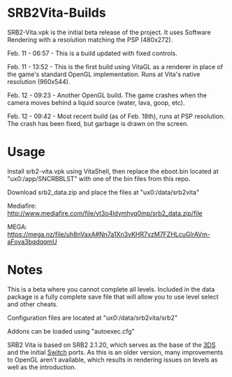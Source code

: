 # SRB2Vita-Builds

SRB2-Vita.vpk is the initial beta release of the project. It uses Software Rendering with a resolution matching the PSP (480x272).

Feb. 11 - 06:57 - This is a build updated with fixed controls.

Feb. 11 - 13:52 - This is the first build using VitaGL as a renderer in place of the game's standard OpenGL implementation. Runs at Vita's native resolution (960x544).

Feb. 12 - 09:23 - Another OpenGL build. The game crashes when the camera moves behind a liquid source (water, lava, goop, etc).

Feb. 12 - 09:42 - Most recent build (as of Feb. 18th), runs at PSP resolution. The crash has been fixed, but garbage is drawn on the screen.

# Usage
Install srb2-vita.vpk using VitaShell, then replace the eboot.bin located at "ux0:/app/SNCRBBLST" with one of the bin files from this repo.

Download srb2_data.zip and place the files at "ux0:/data/srb2vita"

Mediafire: http://www.mediafire.com/file/yt3o4ldymhyq0mp/srb2_data.zip/file

MEGA: https://mega.nz/file/uh8nVaxA#Nn7a1Xn3vKHR7vzM7FZHLcuGIrAVm-aFova3bqdqqmU


# Notes 
This is a beta where you cannot complete all levels. Included in the data package is a fully complete save file that will allow you to use level select and other cheats.

Configuration files are located at "ux0:/data/srb2vita/srb2"

Addons can be loaded using "autoexec.cfg"

SRB2 Vita is based on SRB2 2.1.20, which serves as the base of the [3DS](https://github.com/derrekr/srb2_3ds/) and the initial [Switch](https://github.com/carstene1ns/SRB2/tree/switch-port) ports. As this is an older version, many improvements to OpenGL aren't available, which results in rendering issues on levels as well as the introduction.
